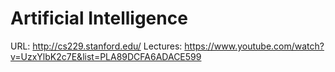 # Artificial Intelligence

URL: http://cs229.stanford.edu/
Lectures: https://www.youtube.com/watch?v=UzxYlbK2c7E&list=PLA89DCFA6ADACE599
